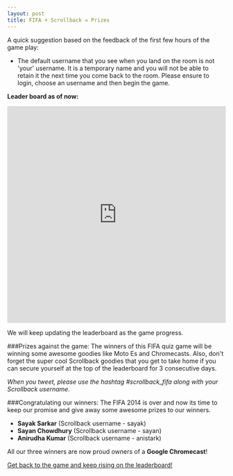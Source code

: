 ```yaml
---
layout: post
title: FIFA + Scrollback = Prizes
---
```


A quick suggestion based on the feedback of the first few hours of the game play:

* The default username that you see when you land on the room is not 'your' username. It is a temporary name and you will not be able to retain it the next time you come back to the room. Please ensure to login, choose an username and then begin the game.
    
<!-- more -->

**Leader board as of now:**

<iframe src="https://docs.google.com/spreadsheets/d/1axTpR4ZdB8DQuR54Qmdd_PA_wNfsO32h0n-jA2gkE4s/pubhtml" style="border: 0; width: 100%; height: 500px;"></iframe>
    
We will keep updating the leaderboard as the game progress.

###Prizes against the game:
The winners of this FIFA quiz game will be winning some awesome goodies like Moto Es and Chromecasts. 
Also, don't forget the super cool Scrollback goodies that you get to take home if you can secure yourself at the top of the leaderboard for 3 consecutive days.

*When you tweet, please use the hashtag #scrollback_fifa along with your Scrollback username.*

###Congratulating our winners:
The FIFA 2014 is over and now its time to keep our promise and give away some awesome prizes to our winners.

* **Sayak Sarkar** (Scrollback username - sayak)
* **Sayan Chowdhury** (Scrollback username - sayan)
* **Anirudha Kumar** (Scrollback username - anistark)

All our three winners are now proud owners of a **Google Chromecast**!

[Get back to the game and keep rising on the leaderboard!](https://scrollback.io/fifa-worldcup-2014/)
